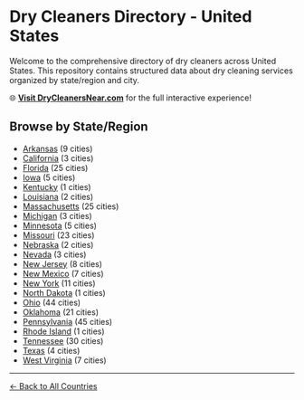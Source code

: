 # Dry Cleaners Directory - United States

Welcome to the comprehensive directory of dry cleaners across United States. This repository contains structured data about dry cleaning services organized by state/region and city.

🌐 **[Visit DryCleanersNear.com](https://drycleanersnear.com)** for the full interactive experience!

## Browse by State/Region

- [Arkansas](./arkansas/README.md) (9 cities)
- [California](./california/README.md) (3 cities)
- [Florida](./florida/README.md) (25 cities)
- [Iowa](./iowa/README.md) (5 cities)
- [Kentucky](./kentucky/README.md) (1 cities)
- [Louisiana](./louisiana/README.md) (2 cities)
- [Massachusetts](./massachusetts/README.md) (25 cities)
- [Michigan](./michigan/README.md) (3 cities)
- [Minnesota](./minnesota/README.md) (5 cities)
- [Missouri](./missouri/README.md) (23 cities)
- [Nebraska](./nebraska/README.md) (2 cities)
- [Nevada](./nevada/README.md) (3 cities)
- [New Jersey](./new-jersey/README.md) (8 cities)
- [New Mexico](./new-mexico/README.md) (7 cities)
- [New York](./new-york/README.md) (11 cities)
- [North Dakota](./north-dakota/README.md) (1 cities)
- [Ohio](./ohio/README.md) (44 cities)
- [Oklahoma](./oklahoma/README.md) (21 cities)
- [Pennsylvania](./pennsylvania/README.md) (45 cities)
- [Rhode Island](./rhode-island/README.md) (1 cities)
- [Tennessee](./tennessee/README.md) (30 cities)
- [Texas](./texas/README.md) (4 cities)
- [West Virginia](./west-virginia/README.md) (7 cities)

---

[← Back to All Countries](../README.md)

